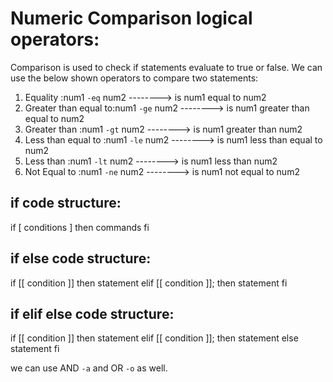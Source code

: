 # Numeric Comparison logical operators:

Comparison is used to check if statements evaluate to true or false. We can use the below shown operators to compare two statements:

1. Equality             :num1 `-eq` num2 --------> is num1 equal to num2
2. Greater than equal to:num1 `-ge` num2 --------> is num1 greater than equal to num2
3. Greater than	        :num1 `-gt` num2 --------> is num1 greater than num2
4. Less than equal to	:num1 `-le` num2 --------> is num1 less than equal to num2
5. Less than	        :num1 `-lt` num2 --------> is num1 less than num2
6. Not Equal to	        :num1 `-ne` num2 --------> is num1 not equal to num2


## if code structure:

if [ conditions ]
    then
         commands
fi

## if else code structure:

if [[ condition ]]
then
    statement
elif [[ condition ]]; then
    statement 
fi

## if elif else code structure:

if [[ condition ]]
then
    statement
elif [[ condition ]]; then
    statement 
else
    statement
fi


we can use AND `-a` and OR `-o` as well.
